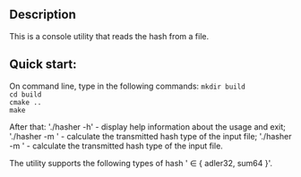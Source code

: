 
## Description
This is a console utility that reads the hash from a file.

## Quick start:
On command line, type in the following commands:
`mkdir build`  
`cd build`  
`cmake ..`  
`make`  

After that:
'./hasher -h' - display help information about the usage and exit;
'./hasher <filename> -m <mode>' - calculate the transmitted hash type of the input file;
'./hasher -m <mode> <filename>' - calculate the transmitted hash type of the input file.

The utility supports the following types of hash '<mode> ∈ { adler32, sum64 }'.

